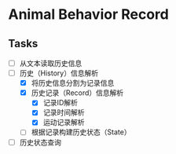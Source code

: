 # Animal Behavior Record

## Tasks
* [ ] 从文本读取历史信息
* [ ] 历史（History）信息解析
  * [X] 将历史信息分割为记录信息
  * [X] 历史记录（Record）信息解析
    * [X] 记录ID解析
	* [X] 记录时间解析
	* [X] 运动记录解析
  * [ ] 根据记录构建历史状态（State）
* [ ] 历史状态查询
